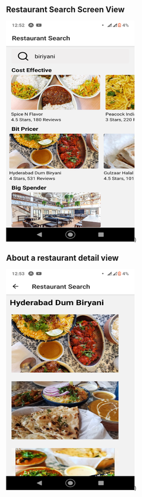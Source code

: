 ## Restaurant Search Screen View
<img src="./assets/1.png" alt="Restaurant Search screen view" width="350" height="600">)
## About a restaurant detail view
<img src="./assets/2.png" alt="Restaurant Detail Screen View" width="350" height="600">)
